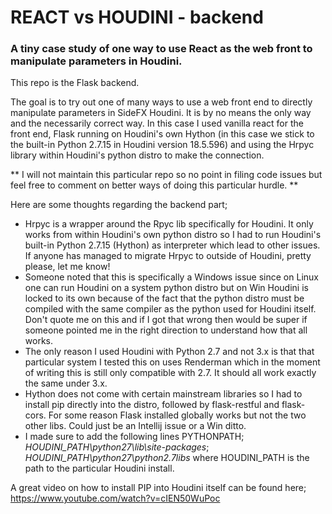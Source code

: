 # REACT vs HOUDINI - backend

### A tiny case study of one way to use React as the web front to manipulate parameters in Houdini.

This repo is the Flask backend.

The goal is to try out one of many ways to use a web front end to directly manipulate parameters in SideFX Houdini. It is by no means the only way and the necessarily correct way. In this case I used vanilla react for the front end, Flask running on Houdini's own Hython (in this case we stick to the built-in Python 2.7.15 in Houdini version 18.5.596) and using the Hrpyc library within Houdini's python distro to make the connection.

** I will not maintain this particular repo so no point in filing code issues but feel free to comment on better ways of doing this particular hurdle. **

Here are some thoughts regarding the backend part;
* Hrpyc is a wrapper around the Rpyc lib specifically for Houdini. It only works from within Houdini's own python distro so I had to run Houdini's built-in Python 2.7.15 (Hython) as interpreter which lead to other issues. If anyone has managed to migrate Hrpyc to outside of Houdini, pretty please, let me know!
* Someone noted that this is specifically a Windows issue since on Linux one can run Houdini on a system python distro but on Win Houdini is locked to its own because of the fact that the python distro must be compiled with the same compiler as the python used for Houdini itself. Don't quote me on this and if I got that wrong then would be super if someone pointed me in the right direction to understand how that all works.
* The only reason I used Houdini with Python 2.7 and not 3.x is that that particular system I tested this on uses Renderman which in the moment of writing this is still only compatible with 2.7. It should all work exactly the same under 3.x.
* Hython does not come with certain mainstream libraries so I had to install pip directly into the distro, followed by flask-restful and flask-cors. For some reason Flask installed globally works but not the two other libs. Could just be an Intellij issue or a Win ditto.
* I made sure to add the following lines PYTHONPATH; *HOUDINI_PATH\python27\lib\site-packages*; *HOUDINI_PATH\python27\python2.7libs* where HOUDINI_PATH is the path to the particular Houdini install.

A great video on how to install PIP into Houdini itself can be found here; https://www.youtube.com/watch?v=cIEN50WuPoc